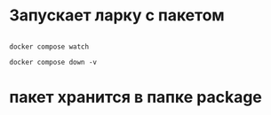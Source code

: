 # Запускает ларку с пакетом


```shell

docker compose watch

docker compose down -v

```

# пакет хранится в папке package 